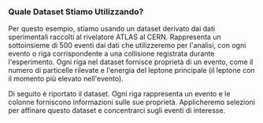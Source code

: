 ### Quale Dataset Stiamo Utilizzando?
Per questo esempio, stiamo usando un dataset derivato dai dati sperimentali raccolti al rivelatore ATLAS al CERN. Rappresenta un sottoinsieme di 500 eventi dai dati che utilizzeremo per l'analisi, con ogni evento o riga corrispondente a una collisione registrata durante l'esperimento. Ogni riga nel dataset fornisce proprietà di un evento, come il numero di particelle rilevate e l'energia del leptone principale (il leptone con il momento più elevato nell'evento).

Di seguito è riportato il dataset. Ogni riga rappresenta un evento e le colonne forniscono informazioni sulle sue proprietà. Applicheremo selezioni per affinare questo dataset e concentrarci sugli eventi di interesse.